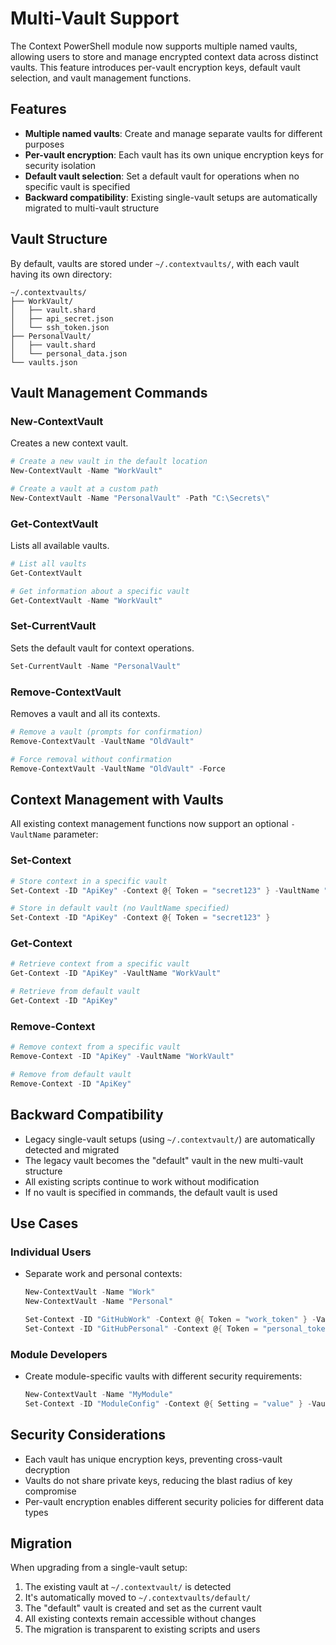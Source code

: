 # Multi-Vault Support

The Context PowerShell module now supports multiple named vaults, allowing users to store and manage encrypted context data across distinct vaults. This feature introduces per-vault encryption keys, default vault selection, and vault management functions.

## Features

- **Multiple named vaults**: Create and manage separate vaults for different purposes
- **Per-vault encryption**: Each vault has its own unique encryption keys for security isolation
- **Default vault selection**: Set a default vault for operations when no specific vault is specified
- **Backward compatibility**: Existing single-vault setups are automatically migrated to multi-vault structure

## Vault Structure

By default, vaults are stored under `~/.contextvaults/`, with each vault having its own directory:

```
~/.contextvaults/
├── WorkVault/
│   ├── vault.shard
│   ├── api_secret.json
│   └── ssh_token.json
├── PersonalVault/
│   ├── vault.shard
│   └── personal_data.json
└── vaults.json
```

## Vault Management Commands

### New-ContextVault

Creates a new context vault.

```powershell
# Create a new vault in the default location
New-ContextVault -Name "WorkVault"

# Create a vault at a custom path
New-ContextVault -Name "PersonalVault" -Path "C:\Secrets\"
```

### Get-ContextVault

Lists all available vaults.

```powershell
# List all vaults
Get-ContextVault

# Get information about a specific vault
Get-ContextVault -Name "WorkVault"
```

### Set-CurrentVault

Sets the default vault for context operations.

```powershell
Set-CurrentVault -Name "PersonalVault"
```

### Remove-ContextVault

Removes a vault and all its contexts.

```powershell
# Remove a vault (prompts for confirmation)
Remove-ContextVault -VaultName "OldVault"

# Force removal without confirmation
Remove-ContextVault -VaultName "OldVault" -Force
```

## Context Management with Vaults

All existing context management functions now support an optional `-VaultName` parameter:

### Set-Context

```powershell
# Store context in a specific vault
Set-Context -ID "ApiKey" -Context @{ Token = "secret123" } -VaultName "WorkVault"

# Store in default vault (no VaultName specified)
Set-Context -ID "ApiKey" -Context @{ Token = "secret123" }
```

### Get-Context

```powershell
# Retrieve context from a specific vault
Get-Context -ID "ApiKey" -VaultName "WorkVault"

# Retrieve from default vault
Get-Context -ID "ApiKey"
```

### Remove-Context

```powershell
# Remove context from a specific vault
Remove-Context -ID "ApiKey" -VaultName "WorkVault"

# Remove from default vault
Remove-Context -ID "ApiKey"
```

## Backward Compatibility

- Legacy single-vault setups (using `~/.contextvault/`) are automatically detected and migrated
- The legacy vault becomes the "default" vault in the new multi-vault structure
- All existing scripts continue to work without modification
- If no vault is specified in commands, the default vault is used

## Use Cases

### Individual Users

- Separate work and personal contexts:
  ```powershell
  New-ContextVault -Name "Work"
  New-ContextVault -Name "Personal"
  
  Set-Context -ID "GitHubWork" -Context @{ Token = "work_token" } -VaultName "Work"
  Set-Context -ID "GitHubPersonal" -Context @{ Token = "personal_token" } -VaultName "Personal"
  ```

### Module Developers

- Create module-specific vaults with different security requirements:
  ```powershell
  New-ContextVault -Name "MyModule"
  Set-Context -ID "ModuleConfig" -Context @{ Setting = "value" } -VaultName "MyModule"
  ```

## Security Considerations

- Each vault has unique encryption keys, preventing cross-vault decryption
- Vaults do not share private keys, reducing the blast radius of key compromise
- Per-vault encryption enables different security policies for different data types

## Migration

When upgrading from a single-vault setup:

1. The existing vault at `~/.contextvault/` is detected
2. It's automatically moved to `~/.contextvaults/default/`
3. The "default" vault is created and set as the current vault
4. All existing contexts remain accessible without changes
5. The migration is transparent to existing scripts and users